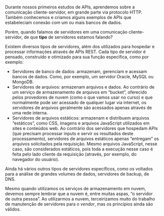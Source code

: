Durante nossos primeiros estudos de APIs, aprendemos sobre a comunicação cliente-servidor, em grande parte via protocolo HTTP. Também conhecemos e criamos alguns exemplos de APIs que estabeleciam conexão com um ou mais bancos de dados.

Porém, quando falamos de servidores em uma comunicação cliente-servidor, de que **tipo** de servidores estamos falando?

Existem diversos tipos de servidores, além dos utilizados para hospedar e processar informações através de APIs REST. Cada tipo de servidor é pensado, construído e otimizado para sua função específica, como por exemplo:

- Servidores de banco de dados: armazenam, gerenciam e acessam bancos de dados. Como, por exemplo, um servidor Oracle, MySQL ou MongoDB.
- Servidores de arquivos: armazenam arquivos e dados. Ao contrário de um serviço de armazenamento de arquivos em “bucket”, oferecido pelos provedores de nuvem (como o que vamos usar no curso) e que normalmente pode ser acessado de qualquer lugar via internet, os servidores de arquivos geralmente são acessados apenas através de uma rede interna.
- Servidores de arquivos estáticos: armazenam e distribuem arquivos “estáticos”, como CSS, imagens e arquivos JavaScript utilizados em sites e conteúdos web. Ao contrário dos servidores que hospedam APIs (que precisam processar inputs e servir os resultados deste processamento), servidores de arquivos estáticos apenas “entregam” os arquivos solicitados pela requisição. Mesmo arquivos JavaScript, nesse caso, são considerados estáticos, pois toda a execução nesse caso é feita pelo lado cliente da requisição (através, por exemplo, do navegador do usuário).

Ainda há vários outros tipos de servidores específicos, como os voltados para a análise de grandes volumes de dados, servidores de backup, de DNS.

Mesmo quando utilizamos os serviços de armazenamento em nuvem, devemos sempre lembrar que a nuvem é, entre muitas aspas, “o servidor de outra pessoa”. Ao utilizarmos a nuvem, terceirizamos muito do trabalho de manutenção de servidores para o _vendor_, mas os princípios ainda são válidos.